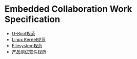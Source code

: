 # Embedded Collaboration Work Specification

* [U-Boot规范](U-Boot.md)
* [Linux Kernel规范](LinuxKernel.md)
* [Filesystem规范](Filesystem.md)
* [产品测试软件规范](ProductTestTools.md)
